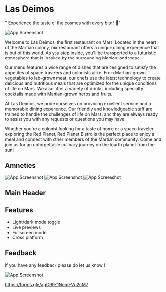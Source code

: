 
# Las Deimos

" Experience the taste of the cosmos with every bite ! 🚀"

![App Screenshot](https://github.com/Zoronium/Deimos/blob/main/Las%20Deimos.png?raw=true)

Welcome to Las Deimos, the first restaurant on Mars! Located in the heart of the Martian colony, our restaurant offers a unique dining experience that is out of this world. As you step inside, you'll be transported to a futuristic atmosphere that is inspired by the surrounding Martian landscape.

Our menu features a wide range of dishes that are designed to satisfy the appetites of space travelers and colonists alike. From Martian-grown vegetables to lab-grown meat, our chefs use the latest technology to create delicious and nutritious meals that are optimized for the unique conditions of life on Mars. We also offer a variety of drinks, including specialty cocktails made with Martian-grown herbs and fruits.

At Las Deimos, we pride ourselves on providing excellent service and a memorable dining experience. Our friendly and knowledgeable staff are trained to handle the challenges of life on Mars, and they are always ready to assist you with any requests or questions you may have.

Whether you're a colonist looking for a taste of home or a space traveler exploring the Red Planet, Red Planet Bistro is the perfect place to enjoy a meal and connect with other members of the Martian community. Come and join us for an unforgettable culinary journey on the fourth planet from the sun!


## Amneties

![App Screenshot](https://github.com/Zoronium/Deimos/blob/main/Faster%20Delivery.png?raw=true)
![App Screenshot](https://github.com/Zoronium/Deimos/blob/main/fullyAutomated.png?raw=true)
![App Screenshot](https://github.com/Zoronium/Deimos/blob/main/paymentOpts.png?raw=true)



## Main Header
## Features

- Light/dark mode toggle
- Live previews
- Fullscreen mode
- Cross platform


## Feedback

If you have any feedback please do let us know !

![App Screenshot](https://github.com/Zoronium/Deimos/blob/main/feedbackQR.gif?raw=true)

https://forms.gle/agC99Z1NemFVu2cM7
